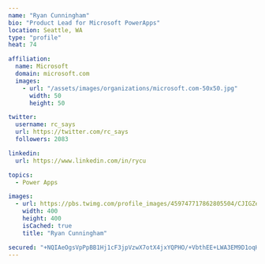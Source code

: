 ```yaml
---
name: "Ryan Cunningham"
bio: "Product Lead for Microsoft PowerApps"
location: Seattle, WA
type: "profile"
heat: 74

affiliation:
  name: Microsoft
  domain: microsoft.com
  images:
    - url: "/assets/images/organizations/microsoft.com-50x50.jpg"
      width: 50
      height: 50

twitter:
  username: rc_says
  url: https://twitter.com/rc_says
  followers: 2083

linkedin:
  url: https://www.linkedin.com/in/rycu

topics:
  - Power Apps

images:
  - url: https://pbs.twimg.com/profile_images/459747717862805504/CJIGZejd_400x400.png
    width: 400
    height: 400
    isCached: true
    title: "Ryan Cunningham"

secured: "+NQIAeOgsVpPpBB1Hj1cF3jpVzwX7otX4jxYQPHO/+VbthEE+LWA3EM9D1oqHjFohF8C5kghQU/4ayrt1rhZf4Y5OdhmFzojBug7eT9woY2ivcbtqAR3xBj8CaVvLdjLUWqdqah/eak57xHzIzb3Mr6Cy9S3hdwhHH7Jtgbo0z1YU9cXrVhLbqyNMOh2LRDJna9fuKB8WRTFgZmZjABg/WlK6r2KZuDpS+VwZyuMScYEzz++nmlT2eGcZEyB5Th9KuRF6sIGohMDPTX2ei0WCYqERz5Kb5KsHVx1K4CfR1eio2qm8xzGn1FwL/ZOuon/SfVD5kdntTl4fteLBUCObY64Lt5YwQIsL9+AoH6Zxd5S6D6LZtLU0vgf+OSahdGBs/JhHpyMUjnJEPlNMf2OZT3xqmQnzUlJmymexoNng2c=;LwLKqTz9Dm40VtWNGGy/8w=="
---
```


